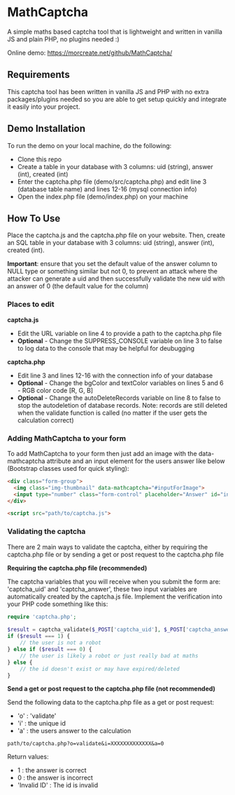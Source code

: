 # MathCaptcha

A simple maths based captcha tool that is lightweight and written in vanilla JS and plain PHP, no plugins needed :)

Online demo: https://morcreate.net/github/MathCaptcha/

## Requirements
This captcha tool has been written in vanilla JS and PHP with no extra packages/plugins needed so you are able to get setup quickly and integrate it easily into your project.

## Demo Installation
To run the demo on your local machine, do the following:
- Clone this repo
- Create a table in your database with 3 columns: uid (string), answer (int), created (int)
- Enter the captcha.php file (demo/src/captcha.php) and edit line 3 (database table name) and lines 12-16 (mysql connection info)
- Open the index.php file (demo/index.php) on your machine

## How To Use
Place the captcha.js and the captcha.php file on your website. Then, create an SQL table in your database with 3 columns: uid (string), answer (int), created (int).

**Important**: ensure that you set the default value of the answer column to NULL type or something similar but not 0, to prevent an attack where the attacker can generate a uid and then successfully validate the new uid with an answer of 0 (the default value for the column)

### Places to edit
**captcha.js**
- Edit the URL variable on line 4 to provide a path to the captcha.php file
- **Optional** - Change the SUPPRESS_CONSOLE variable on line 3 to false to log data to the console that may be helpful for deubugging

**captcha.php**
- Edit line 3 and lines 12-16 with the connection info of your database
- **Optional** - Change the bgColor and textColor variables on lines 5 and 6 - RGB color code [R, G, B]
- **Optional** - Change the autoDeleteRecords variable on line 8 to false to stop the autodeletion of database records. Note: records are still deleted when the validate function is called (no matter if the user gets the calculation correct)

### Adding MathCaptcha to your form
To add MathCaptcha to your form then just add an image with the data-mathcaptcha attribute and an input element for the users answer like below (Bootstrap classes used for quick styling):
```html
<div class="form-group">
  <img class="img-thumbnail" data-mathcaptcha="#inputForImage">
  <input type="number" class="form-control" placeholder="Answer" id="inputForImage" required>
</div>

<script src="path/to/captcha.js">
```

### Validating the captcha
There are 2 main ways to validate the captcha, either by requiring the captcha.php file or by sending a get or post request to the captcha.php file

**Requiring the captcha.php file (recommended)**

The captcha variables that you will receive when you submit the form are: 'captcha_uid' and 'captcha_answer', these two input variables are automatically created by the captcha.js file.
Implement the verification into your PHP code something like this:
```php
require 'captcha.php';
 
$result = captcha_validate($_POST['captcha_uid'], $_POST['captcha_answer']);
if ($result === 1) {
    // the user is not a robot
} else if ($result === 0) {
    // the user is likely a robot or just really bad at maths
} else {
    // the id doesn't exist or may have expired/deleted
}
```

**Send a get or post request to the captcha.php file (not recommended)**

Send the following data to the captcha.php file as a get or post request:
- 'o' : 'validate'
- 'i' : the unique id
- 'a' : the users answer to the calculation
```
path/to/captcha.php?o=validate&i=XXXXXXXXXXXXX&a=0
```
Return values:
- 1 : the answer is correct
- 0 : the answer is incorrect
- 'Invalid ID' : The id is invalid
